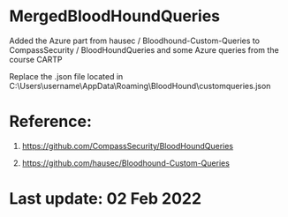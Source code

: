 # MergedBloodHoundQueries
Added the Azure part from hausec / Bloodhound-Custom-Queries to CompassSecurity / BloodHoundQueries and some Azure queries from the course CARTP

Replace the .json file located in C:\Users\username\AppData\Roaming\BloodHound\customqueries.json


# Reference:

1) https://github.com/CompassSecurity/BloodHoundQueries

2) https://github.com/hausec/Bloodhound-Custom-Queries

# Last update: 02 Feb 2022
